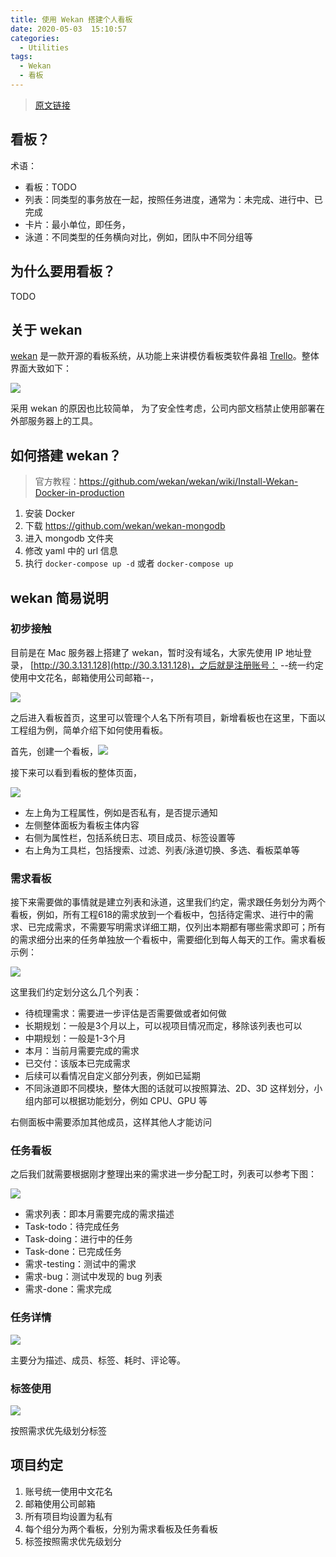 ```yaml
---
title: 使用 Wekan 搭建个人看板
date: 2020-05-03  15:10:57
categories:
  - Utilities
tags: 
  - Wekan
  - 看板
---
```


> [原文链接](http://blog.samwei12.cn/2020/05/03/Utilities/Wekan/)

## 看板？

术语：

- 看板：TODO
- 列表：同类型的事务放在一起，按照任务进度，通常为：未完成、进行中、已完成
- 卡片：最小单位，即任务，
- 泳道：不同类型的任务横向对比，例如，团队中不同分组等

<!--more-->


## 为什么要用看板？

TODO

## 关于 wekan

[wekan](https://github.com/wekan/wekan) 是一款开源的看板系统，从功能上来讲模仿看板类软件鼻祖 [Trello](https://trello.com/)。整体界面大致如下：

![](http://www.scienjus.com/uploads/2016/03/wekan.jpeg)

采用 wekan 的原因也比较简单， 为了安全性考虑，公司内部文档禁止使用部署在外部服务器上的工具。

## 如何搭建 wekan？

>  官方教程：https://github.com/wekan/wekan/wiki/Install-Wekan-Docker-in-production

1. 安装 Docker
2. 下载 https://github.com/wekan/wekan-mongodb
3. 进入 mongodb 文件夹
4. 修改 yaml 中的 url 信息
5. 执行 `docker-compose up -d` 或者 `docker-compose up`

## wekan 简易说明

### 初步接触

目前是在 Mac 服务器上搭建了 wekan，暂时没有域名，大家先使用 IP 地址登录， [http://30.3.131.128](http://30.3.131.128)，之后就是注册账号： --统一约定使用中文花名，邮箱使用公司邮箱--，

![](http://gw.alicdn.com/mt/TB1Qu_nd8mWBuNkSndVXXcsApXa-1566-950.png)

之后进入看板首页，这里可以管理个人名下所有项目，新增看板也在这里，下面以工程组为例，简单介绍下如何使用看板。

首先，创建一个看板，![](http://gw.alicdn.com/mt/TB1UY6MmgmTBuNjy1XbXXaMrVXa-303-210.png)

接下来可以看到看板的整体页面，

![](http://gw.alicdn.com/mt/TB1ThO.d3KTBuNkSne1XXaJoXXa-1917-956.png)

- 左上角为工程属性，例如是否私有，是否提示通知
- 左侧整体面板为看板主体内容
- 右侧为属性栏，包括系统日志、项目成员、标签设置等
- 右上角为工具栏，包括搜索、过滤、列表/泳道切换、多选、看板菜单等

### 需求看板

接下来需要做的事情就是建立列表和泳道，这里我们约定，需求跟任务划分为两个看板，例如，所有工程618的需求放到一个看板中，包括待定需求、进行中的需求、已完成需求，不需要写明需求详细工期，仅列出本期都有哪些需求即可；所有的需求细分出来的任务单独放一个看板中，需要细化到每人每天的工作。需求看板示例：

![](http://gw.alicdn.com/mt/TB18GyQmDJYBeNjy1zeXXahzVXa-1919-943.png)

这里我们约定划分这么几个列表：

- 待梳理需求：需要进一步评估是否需要做或者如何做
- 长期规划：一般是3个月以上，可以视项目情况而定，移除该列表也可以
- 中期规划：一般是1-3个月
- 本月：当前月需要完成的需求
- 已交付：该版本已完成需求
- 后续可以看情况自定义部分列表，例如已延期
- 不同泳道即不同模块，整体大图的话就可以按照算法、2D、3D 这样划分，小组内部可以根据功能划分，例如 CPU、GPU 等

右侧面板中需要添加其他成员，这样其他人才能访问

### 任务看板

之后我们就需要根据刚才整理出来的需求进一步分配工时，列表可以参考下图：

![](http://gw.alicdn.com/mt/TB1_ZzUd4uTBuNkHFNRXXc9qpXa-1633-949.png)

- 需求列表：即本月需要完成的需求描述
- Task-todo：待完成任务
- Task-doing：进行中的任务
- Task-done：已完成任务
- 需求-testing：测试中的需求
- 需求-bug：测试中发现的 bug 列表
- 需求-done：需求完成

### 任务详情

![](http://gw.alicdn.com/mt/TB1x8O1mDJYBeNjy1zeXXahzVXa-807-885.png)

主要分为描述、成员、标签、耗时、评论等。

### 标签使用

![](http://gw.alicdn.com/mt/TB1BCoRmbGYBuNjy0FoXXciBFXa-299-283.png)

按照需求优先级划分标签

## 项目约定

1. 账号统一使用中文花名
2. 邮箱使用公司邮箱
3. 所有项目均设置为私有
4. 每个组分为两个看板，分别为需求看板及任务看板
5. 标签按照需求优先级划分

